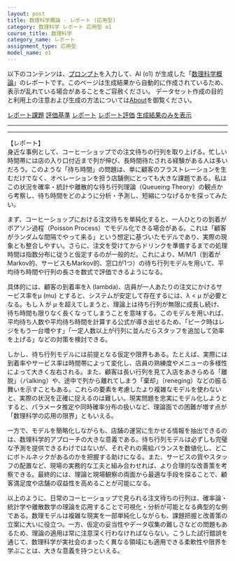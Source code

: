 ```yaml
---
layout: post
title: 数理科学概論 - レポート (応用型)
category: 数理科学 レポート 応用型 o1
course_title: 数理科学
category_name: レポート
assignment_type: 応用型
model_name: o1
---
```


以下のコンテンツは、[プロンプト](https://github.com/takedatoshiyuki/synthetic_assignments/tree/main/generated/数理科学/o1/prompt_レポート-応用型.md)を入力して、AI (o1) が生成した「[数理科学概論](/contents/数理科学/)」のレポートです。このページは生成結果から自動的に作成されているため、表示が乱れている場合があることをご容赦ください。
データセット作成の目的と利用上の注意および生成の方法については[About](/About)を御覧ください。

[レポート課題](../レポート課題-応用型)
[評価基準](../評価基準-応用型)
[レポート](../レポート-応用型)
[レポート評価](../レポート評価-応用型)
[生成結果のみを表示](https://github.com/takedatoshiyuki/synthetic_assignments/tree/main/generated/数理科学/o1/レポート-応用型.md)
  

***
***
  
【レポート】  
身近な事例として、コーヒーショップでの注文待ちの行列を取り上げる。忙しい時間帯には店の入り口付近まで列が伸び、長時間待たされる経験がある人は多いだろう。このような「待ち時間」の問題は、単に顧客のフラストレーションを生むだけでなく、オペレーションを担う店舗側にとっても大きな課題である。私はこの状況を確率・統計や離散的な待ち行列理論（Queueing Theory）の観点から考察し、待ち時間をどのように分析・予測し、短縮につなげるかを探ってみたい。

まず、コーヒーショップにおける注文待ちを単純化すると、一人ひとりの到着がポアソン過程（Poisson Process）でモデル化できる場合がある。これは「顧客がランダムな間隔でやって来る」という想定に基づいたモデルであり、実際の現象とも整合しやすい。さらに、注文を受けてからドリンクを準備するまでの処理時間は指数分布に従うと仮定するのが一般的だ。これにより、M/M/1（到着がMarkov的、サービスもMarkov的、窓口が1つ）の待ち行列モデルを用いて、平均待ち時間や行列の長さを数式で評価できるようになる。

具体的には、顧客の到着率をλ (lambda)、店員が一人あたりの注文にかけるサービス率をμ (mu) とすると、システムが安定して存在するには、λ < μ が必要となる。もし λ が μ を超えてしまうと、理論上は待ち行列が無限に成長し続け、待ち時間も限りなく長くなってしまうことを意味する。このモデルを用いれば、平均待ち人数や平均待ち時間を計算する公式が導き出せるため、「ピーク時はレジをもう一台増やす」「一定人数以上が行列に並んだらスタッフを追加して効率を上げる」などの対策を検討できる。

しかし、待ち行列モデルには前提となる仮定や限界もある。たとえば、実際には到着率やサービス率は時間帯によって変化し、店員の熟練度やメニューの多様性によって大きく左右される。また、顧客は長い行列を見て入店をあきらめる「離脱」（バalking）や、途中で列から離れてしまう「棄却」（reneging）などの振る舞いを示すこともある。これらの要素を考慮したより複雑なモデルを使わないと、実際の状況を正確に捉えるのは難しい。現実問題を忠実にモデル化しようとすると、パラメータ推定や同時確率分布の扱いなど、理論面での困難が増す点が「数理科学の応用の限界」ともいえる。

一方で、モデルを簡略化しながらも、店舗の運営に生かせる情報を抽出できるのは、数理科学的アプローチの大きな意義である。待ち行列モデルは必ずしも完璧な予測を提供できるわけではないが、それぞれの需給バランスを数値化し、どこにボトルネックがあるのかを把握する助けになる。また、サービスの質やスタッフの配置など、現場の実務的な工夫と組み合わせれば、より合理的な改善策を考察できる。最終的には、理論と現場観察の両面から最適な手段を探ることで、顧客満足度や店舗の収益性を高めることが可能になる。

以上のように、日常のコーヒーショップで見られる注文待ちの行列は、確率論・統計学や離散数学の理論を応用することで可視化・分析が可能となる典型的な例である。数理モデルは複雑な現実を一部単純化しながらも、課題把握と改善策の立案に大いに役立つ。一方、仮定の妥当性やデータ収集の難しさなどの問題もあるため、理論の適用は常に注意深く行わなければならない。こうした試行錯誤を通じて、数理科学が実社会のまったく異なる領域にも適用できる柔軟性や限界を学ぶことは、大きな意義を持つといえる。
